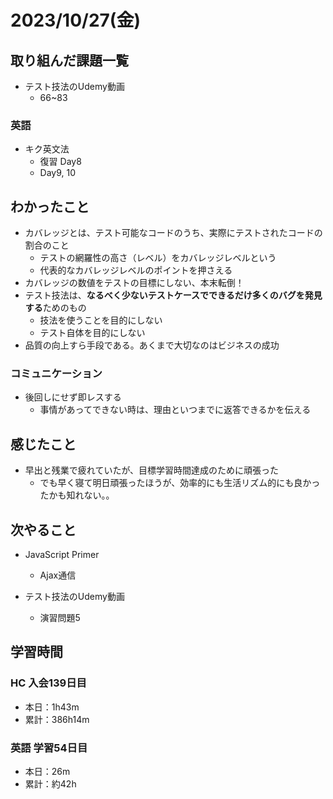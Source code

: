 # 2023/10/27(金)

## 取り組んだ課題一覧

- テスト技法のUdemy動画
  - 66~83

### 英語

- キク英文法
  - 復習 Day8
  - Day9, 10

## わかったこと

- カバレッジとは、テスト可能なコードのうち、実際にテストされたコードの割合のこと
  - テストの網羅性の高さ（レベル）をカバレッジレベルという
  - 代表的なカバレッジレベルのポイントを押さえる
- カバレッジの数値をテストの目標にしない、本末転倒！
- テスト技法は、**なるべく少ないテストケースでできるだけ多くのバグを発見する**ためのもの
  - 技法を使うことを目的にしない
  - テスト自体を目的にしない
- 品質の向上すら手段である。あくまで大切なのはビジネスの成功

### コミュニケーション

- 後回しにせず即レスする
  - 事情があってできない時は、理由といつまでに返答できるかを伝える

## 感じたこと

- 早出と残業で疲れていたが、目標学習時間達成のために頑張った
  - でも早く寝て明日頑張ったほうが、効率的にも生活リズム的にも良かったかも知れない。。

## 次やること

- JavaScript Primer
  - Ajax通信

- テスト技法のUdemy動画
  - 演習問題5

## 学習時間

### HC 入会139日目

- 本日：1h43m
- 累計：386h14m

### 英語 学習54日目

- 本日：26m
- 累計：約42h

